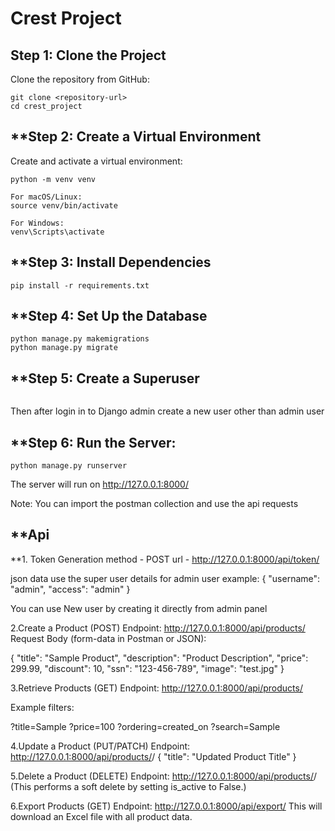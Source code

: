 # Crest Project

## **Step 1: Clone the Project**
Clone the repository from GitHub:

```
git clone <repository-url>
cd crest_project
```

## **Step 2: Create a Virtual Environment
Create and activate a virtual environment:

```
python -m venv venv

For macOS/Linux:
source venv/bin/activate

For Windows:
venv\Scripts\activate
```


## **Step 3: Install Dependencies
```
pip install -r requirements.txt
```

## **Step 4: Set Up the Database
```
python manage.py makemigrations
python manage.py migrate
```

## **Step 5: Create a Superuser

```python manage.py createsuperuser
```
Then after login in to Django admin create a new user other than admin user 

## **Step 6: Run the Server:

```
python manage.py runserver
```

The server will run on http://127.0.0.1:8000/

Note: You can import the postman collection and use the api requests

## **Api

**1. Token Generation
method - POST 
url - http://127.0.0.1:8000/api/token/

json data use the super user details for admin user
example:
{
    "username": "admin",
    "access": "admin"
}

You can use New user by creating it directly from admin panel 


2.Create a Product (POST)
Endpoint: http://127.0.0.1:8000/api/products/
Request Body (form-data in Postman or JSON):

{
    "title": "Sample Product",
    "description": "Product Description",
    "price": 299.99,
    "discount": 10,
    "ssn": "123-456-789",
    "image": "test.jpg"
}

3.Retrieve Products (GET)
Endpoint: http://127.0.0.1:8000/api/products/

Example filters:

?title=Sample
?price=100
?ordering=created_on
?search=Sample

4.Update a Product (PUT/PATCH)
Endpoint: http://127.0.0.1:8000/api/products/<id>/
{
    "title": "Updated Product Title"
}


5.Delete a Product (DELETE)
Endpoint: http://127.0.0.1:8000/api/products/<id>/
(This performs a soft delete by setting is_active to False.)

6.Export Products (GET)
Endpoint: http://127.0.0.1:8000/api/export/
This will download an Excel file with all product data.
